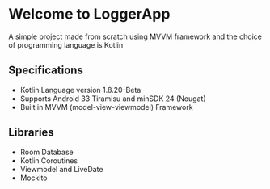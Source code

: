 # Welcome to LoggerApp
A simple project made from scratch using MVVM framework
and the choice of programming language is Kotlin


## Specifications

- Kotlin Language version 1.8.20-Beta
- Supports Android 33 Tiramisu and minSDK 24 (Nougat)
- Built in MVVM (model-view-viewmodel) Framework

## Libraries

- Room Database
- Kotlin Coroutines
- Viewmodel and LiveDate
- Mockito
